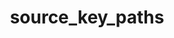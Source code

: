 ---
directive_id: 'source_key_paths'
title: 'source_key_paths'
values_markdown: |
  A comma separated list of paths to use create "keys" for strings on translate_paths.
  
  The key will be a space separated string of all the keys leading to the source string. For example: "string", "group1 string".
  
description_markdown: |
  Used to define the schema for capturing a key for each source string. Keys are required:
  
  *   If you want to import pre-existing translations from a file with the same structure
  *   If you want to create variants of strings that would otherwise be duplicates (By default Smartling does not create duplicate strings.)
  
  > Creating or updating variants for previously uploaded strings cause new strings to be created that will not have translations. The SmartMatch feature can be configured to automatically apply the existing translations, or translators can use the 100% match from the Translation to manually apply the translation.
  
  Specify the full path to the value, then indicate which part of the path should be used as the key using {} notation.
  
examples:
    - type: yaml
      code_single_line: 'smartling.source_key_paths = {*}'
      description_markdown: Smartling will capture the full path of keys leading to each translatable string as Key metadata
    - type: xml
      code_single_line: 'smartling.source_key_paths = data/item/{string.name}'
      description_markdown: Smartling will capture the `name` atribute of the `data/item/string` node as the key.
    - type: xml
      code_single_line: 'smartling.source_key_paths = data/item/{string_name}'
      description_markdown: Smartling will capture the content of the `string_name` node as the key.
    - type: csv
      code_single_line: 'smartling.source_key_paths = 1'
      description_markdown: Smartling will capture data from column 1 as keys. Each key will be applied to the next translatable string after it, so keys need to be placed to the left of translatable strings in each row for this directive to work.
---